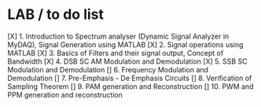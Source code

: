 # LAB / to do list

[X] 1. Introduction to Spectrum analyser (Dynamic Signal Analyzer in MyDAQ), Signal Generation
using MATLAB
[X] 2. Signal operations using MATLAB
[X] 3. Basics of Filters and their signal output, Concept of Bandwidth
[X] 4. DSB SC AM Modulation and Demodulation
[X] 5. SSB SC Modulation and Demodulation
[] 6. Frequency Modulation and Demodulation
[] 7. Pre-Emphasis - De Emphasis Circuits
[] 8. Verification of Sampling Theorem
[] 9. PAM generation and Reconstruction
[] 10. PWM and PPM generation and reconstruction
